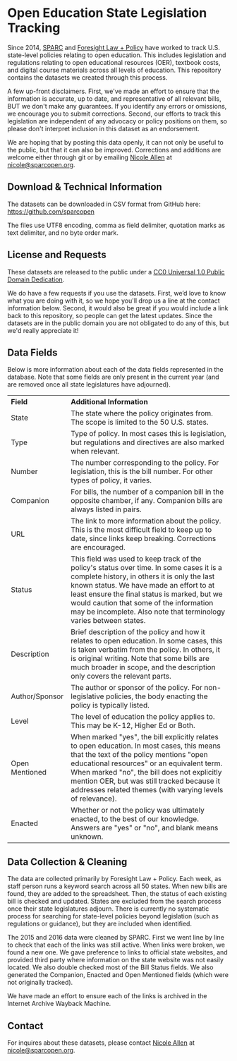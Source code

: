 # Open Education State Legislation Tracking
Since 2014, [SPARC](https://sparcopen.org/) and [Foresight Law + Policy](http://www.flpadvisors.com/) have worked to track U.S. state-level policies relating to open education. This includes legislation and regulations relating to open educational resources (OER), textbook costs, and digital course materials across all levels of education. This repository contains the datasets we created through this process.

A few up-front disclaimers. First, we've made an effort to ensure that the information is accurate, up to date, and representative of all relevant bills, BUT we don't make any guarantees. If you identify any errors or omissions, we encourage you to submit corrections. Second, our efforts to track this legislation are independent of any advocacy or policy positions on them, so please don't interpret inclusion in this dataset as an endorsement.

We are hoping that by posting this data openly, it can not only be useful to the public, but that it can also be improved. Corrections and additions are welcome either through git or by emailing [Nicole Allen](https://github.com/txtbks) at nicole@sparcopen.org. 

## Download & Technical Information

The datasets can be downloaded in CSV format from GitHub here: https://github.com/sparcopen

The files use UTF8 encoding, comma as field delimiter, quotation marks as text delimiter, and no byte order mark.

## License and Requests

These datasets are released to the public under a [CC0 Universal 1.0 Public Domain Dedication](https://creativecommons.org/publicdomain/zero/1.0/). 

We do have a few requests if you use the datasets. First, we’d love to know what you are doing with it, so we hope you'll drop us a line at the contact information below. Second, it would also be great if you would include a link back to this repository, so people can get the latest updates. Since the datasets are in the public domain you are not obligated to do any of this, but we'd really appreciate it!

## Data Fields

Below is more information about each of the data fields represented in the database. Note that some fields are only present in the current year (and are removed once all state legislatures have adjourned).

<table cellpadding="6"><tr align="left"><th>Field</th><th>Additional Information</th></tr>
<tr><td>State</td><td>The state where the policy originates from. The scope is limited to the 50 U.S. states.</td></tr>
<tr><td>Type</td><td>Type of policy. In most cases this is legislation, but regulations and directives are also marked when relevant.</td></tr>
<tr><td>Number</td><td>The number corresponding to the policy. For legislation, this is the bill number. For other types of policy, it varies.</td></tr>
<tr><td>Companion</td><td>For bills, the number of a companion bill in the opposite chamber, if any. Companion bills are always listed in pairs.</td></tr>
<tr><td>URL</td><td>The link to more information about the policy. This is the most difficult field to keep up to date, since links keep breaking. Corrections are encouraged.</td></tr>
<tr><td>Status</td><td>This field was used to keep track of the policy's status over time. In some cases it is a complete history, in others it is only the last known status. We have made an effort to at least ensure the final status is marked, but we would caution that some of the information may be incomplete. Also note that terminology varies between states.</td></tr>
<tr><td>Description</td><td>Brief description of the policy and how it relates to open education. In some cases, this is taken verbatim from the policy. In others, it is original writing. Note that some bills are much broader in scope, and the description only covers the relevant parts.</td></tr>
<tr><td>Author/Sponsor</td><td>The author or sponsor of the policy. For non-legislative policies, the body enacting the policy is typically listed.</td></tr>
<tr><td>Level</td><td>The level of education the policy applies to. This may be K-12, Higher Ed or Both.</td></tr>
<tr><td>Open Mentioned</td><td>When marked "yes", the bill explicitly relates to open education. In most cases, this means that the text of the policy mentions "open educational resources" or an equivalent term. When marked "no", the bill does not explicitly mention OER, but was still tracked because it addresses related themes (with varying levels of relevance).</td></tr>
<tr><td>Enacted</td><td>Whether or not the policy was ultimately enacted, to the best of our knowledge. Answers are "yes" or "no", and blank means unknown.</td></tr></table>

## Data Collection & Cleaning

The data are collected primarily by Foresight Law + Policy. Each week, as staff person runs a keyword search across all 50 states. When new bills are found, they are added to the spreadsheet. Then, the status of each existing bill is checked and updated. States are excluded from the search process once their state legislatures adjourn. There is currently no systematic process for searching for state-level policies beyond legislation (such as regulations or guidance), but they are included when identified.

The 2015 and 2016 data were cleaned by SPARC. First we went line by line to check that each of the links was still active. When links were broken, we found a new one. We gave preference to links to official state websites, and provided third party where information on the state website was not easily located. We also double checked most of the Bill Status fields. We also generated the Companion, Enacted and Open Mentioned fields (which were not originally tracked).

We have made an effort to ensure each of the links is archived in the Internet Archive Wayback Machine. 

## Contact

For inquires about these datasets, please contact [Nicole Allen](https://github.com/txtbks) at nicole@sparcopen.org.
